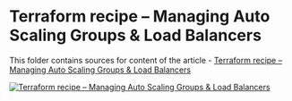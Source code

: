 # Terraform recipe – Managing Auto Scaling Groups & Load Balancers

This folder contains sources for content of the article - [Terraform recipe – Managing Auto Scaling Groups & Load Balancers](https://hands-on.cloud/terraform-recipe-managing-auto-scaling-groups-and-load-balancers/)

[![Terraform recipe – Managing Auto Scaling Groups & Load Balancers](https://hands-on.cloud/terraform-recipe-managing-auto-scaling-groups-and-load-balancers/Terraform-recipe-Managing-Auto-Scaling-Groups-and-Load-Balancers.png)](https://hands-on.cloud/terraform-recipe-managing-auto-scaling-groups-and-load-balancers/)
